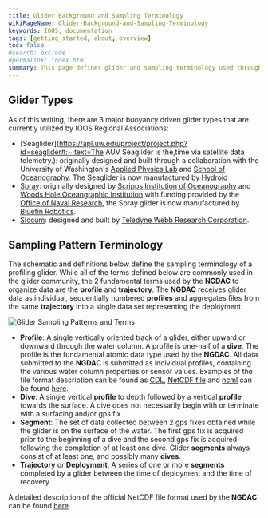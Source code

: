 ```yaml
---
title: Glider Background and Sampling Terminology
wikiPageName: Glider-Background-and-Sampling-Terminology
keywords: IOOS, documentation
tags: [getting_started, about, overview]
toc: false
#search: exclude
#permalink: index.html
summary: This page defines glider and sampling terminology used throughout the rest of the Wiki.
---
```

<!--
> [Wiki](https://github.com/kerfoot/glider-dac/wiki) ▸ **Glider Background and Sampling Terminology**

## Contents

+ [Glider Types](#glider-types)
+ [Sampling Pattern Terminology](#sampling-pattern-terminology)
+ [NetCDF File Format Description](ngdac-netcdf-file-format-version-2.html)
-->

## Glider Types
As of this writing, there are 3 major buoyancy driven glider types that are currently utilized by IOOS Regional Associations:
 + [Seaglider](https://apl.uw.edu/project/project.php?id=seaglider#:~:text=The AUV Seaglider is the,time via satellite data telemetry.): originally designed and built through a collaboration with the University of Washington's [Applied Physics Lab](https://apl.uw.edu/) and [School of Oceanography](https://www.ocean.washington.edu/).  The Seaglider is now manufactured by [Hydroid](https://www.hydroid.com/seaglider)
 + [Spray](https://spray.ucsd.edu/pub/rel/info/spray_description.php): originally designed by [Scripps Institution of Oceanography](https://scripps.ucsd.edu/) and [Woods Hole Oceangraphic Institution](http://www.whoi.edu/) with funding provided by the [Office of Naval Research](https://www.nre.navy.mil/), the Spray glider is now manufactured by [Bluefin Robotics](https://gdmissionsystems.com/underwater-vehicles/bluefin-robotics/).
 + [Slocum](https://www.teledynemarine.com/en-us/products/product-line/Pages/Autonomous-Underwater-Glider.aspx): designed and built by [Teledyne Webb Research Corporation](https://www.teledynemarine.com/brands/webb-research/).

## Sampling Pattern Terminology

The schematic and definitions below define the sampling terminology of a profiling glider.  While all of the terms defined below are commonly used in the glider community, the 2 fundamental terms used by the **NGDAC** to organize data are the **profile** and **trajectory**.  The **NGDAC** receives glider data as individual, sequentially numbered **profiles** and aggregates files from the same **trajectory** into a single data set representing the deployment.

<!-- ![Glider Sampling Patterns and Terms](https://raw.githubusercontent.com/kerfoot/glider-dac/master/doco/glider-sampling-terminology.png) -->
![Glider Sampling Patterns and Terms](/glider-dac/glider-sampling-terminology.png)

 + **Profile**: A single vertically oriented track of a glider, either upward or downward through the water column.  A profile is one-half of a **dive**.  The profile is the fundamental atomic data type used by the **NGDAC**.  All data submitted to the **NGDAC** is submitted as individual profiles, containing the various water column properties or sensor values.  Examples of the file format description can be found as [CDL](https://github.com/kerfoot/glider-dac/blob/master/nc/template/IOOS_Glider_NetCDF_v2.0.cdl), [NetCDF file](https://github.com/kerfoot/glider-dac/blob/master/nc/template/IOOS_Glider_NetCDF_v2.0.nc) and [ncml](https://github.com/kerfoot/glider-dac/blob/master/nc/template/IOOS_Glider_NetCDF_v2.0.ncml) can be found [here](https://github.com/kerfoot/glider-dac/tree/master/nc/template).
 + **Dive**: A single vertical <strong>profile</strong> to depth followed by a vertical **profile** towards the surface.  A dive does not necessarily begin with or terminate with a surfacing and/or gps fix.
 + **Segment**: The set of data collected between 2 gps fixes obtained while the glider is on the surface of the water.  The first gps fix is acquired prior to the beginning of a dive and the second gps fix is acquired following the completion of at least one dive.  Glider **segments** always consist of at least one, and possibly many **dives**.
 + **Trajectory** or **Deployment**: A series of one or more **segments** completed by a glider between the time of deployment and the time of recovery.

A detailed description of the official NetCDF file format used by the **NGDAC** can be found [here](ngdac-netcdf-file-format-version-2.html).
